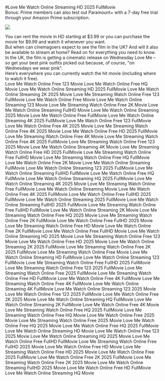 #Love Me Watch Online Streaming HD 2025 FullMovie  
Bonus: Prime members can also test out Paramount+ with a 7-day free trial through your Amazon Prime subscription.  
  
[![](https://i.imgur.com/qSNzIqt.png)](https://movie.rssnews.media/JVaYdmKSU.php)  
  
You can rent the movie in HD starting at $3.99 or you can purchase the movie for $9.99 and watch it whenever you want.  
But when can cinemagoers expect to see the film in the UK? And will it also be available to stream at home? Read on for everything you need to know.  
In the UK, the film is getting a cinematic release on Wednesday Love Me – so get your best pink outfits picked out because, of course, "on Wednesdays we wear pink".  
Here’s everywhere you can currently watch the hit movie (including where to watch it free).  
Love Me Watch Online Free 123 Movie
Love Me Watch Online Free HQ Movie
Love Me Watch Online Streaming HD 2025 FullMovie
Love Me Watch Online Streaming 2K 2025 Movie
Love Me Streaming Watch Online Free 123 FullMovie
Love Me Watch Online Free Movie
Love Me Watch Online Streaming 123 Movie
Love Me Streaming Watch Online Free 2K Movie
Love Me Watch Online Streaming FullHD Movie
Love Me Watch Online Streaming 2025 Movie
Love Me Watch Online Free FullMovie
Love Me Watch Online Streaming 4K 2025 FullMovie
Love Me Watch Online Free 123 FullMovie
Love Me Watch Online Free 4K 2025 Movie
Love Me Streaming Watch Online Free 4K 2025 Movie
Love Me Watch Online Free HD 2025 FullMovie
Love Me Streaming Watch Online Free 4K Movie
Love Me Streaming Watch Online Free 4K 2025 FullMovie
Love Me Streaming Watch Online Free 123 2025 Movie
Love Me Watch Online Streaming 4K Movie
Love Me Streaming Watch Online Free HD 2025 FullMovie
Love Me Streaming Watch Online Free FullHD Movie
Love Me Streaming Watch Online Free HQ FullMovie
Love Me Watch Online Free 2K Movie
Love Me Watch Online Streaming FullMovie
Love Me Watch Online Streaming 123 2025 FullMovie
Love Me Watch Online Streaming FullHD FullMovie
Love Me Watch Online Free HQ FullMovie
Love Me Watch Online Streaming HQ 2025 FullMovie
Love Me Watch Online Streaming 4K 2025 Movie
Love Me Streaming Watch Online Free FullMovie
Love Me Watch Online Streaming Movie
Love Me Watch Online Free 4K 2025 FullMovie
Love Me Watch Online Free FullHD 2025 FullMovie
Love Me Watch Online Streaming 2025 FullMovie
Love Me Watch Online Streaming FullHD 2025 FullMovie
Love Me Streaming Watch Online Free FullHD FullMovie
Love Me Watch Online Streaming 2K Movie
Love Me Streaming Watch Online Free HQ 2025 Movie
Love Me Streaming Watch Online Free 2K FullMovie
Love Me Watch Online Free FullHD 2025 Movie
Love Me Streaming Watch Online Free HD Movie
Love Me Watch Online Free 2K FullMovie
Love Me Watch Online Free FullHD Movie
Love Me Watch Online Streaming HD 2025 Movie
Love Me Streaming Watch Online Free 123 Movie
Love Me Watch Online Free HD 2025 Movie
Love Me Watch Online Streaming 2K 2025 FullMovie
Love Me Streaming Watch Online Free 2K 2025 FullMovie
Love Me Streaming Watch Online Free Movie
Love Me Watch Online Streaming HD FullMovie
Love Me Watch Online Streaming 123 FullMovie
Love Me Streaming Watch Online Free FullHD 2025 FullMovie
Love Me Streaming Watch Online Free 123 2025 FullMovie
Love Me Streaming Watch Online Free 2025 FullMovie
Love Me Streaming Watch Online Free HD FullMovie
Love Me Watch Online Free 4K FullMovie
Love Me Streaming Watch Online Free 4K FullMovie
Love Me Watch Online Streaming 4K FullMovie
Love Me Watch Online Streaming 123 2025 Movie
Love Me Watch Online Free 123 2025 FullMovie
Love Me Watch Online Free 2K 2025 Movie
Love Me Watch Online Streaming HQ FullMovie
Love Me Watch Online Streaming 2K FullMovie
Love Me Watch Online Free 4K Movie
Love Me Streaming Watch Online Free HQ 2025 FullMovie
Love Me Streaming Watch Online Free HQ Movie
Love Me Watch Online Free 2025 Movie
Love Me Streaming Watch Online Free 2025 Movie
Love Me Watch Online Free HQ 2025 Movie
Love Me Watch Online Free HQ 2025 FullMovie
Love Me Watch Online Streaming HD Movie
Love Me Watch Online Free 123 2025 Movie
Love Me Watch Online Streaming HQ 2025 Movie
Love Me Watch Online Free FullHD FullMovie
Love Me Streaming Watch Online Free FullHD 2025 Movie
Love Me Watch Online Free HD Movie
Love Me Streaming Watch Online Free HD 2025 Movie
Love Me Watch Online Free 2025 FullMovie
Love Me Watch Online Free 2K 2025 FullMovie
Love Me Streaming Watch Online Free 2K 2025 Movie
Love Me Watch Online Streaming FullHD 2025 Movie
Love Me Watch Online Free HD FullMovie
Love Me Watch Online Streaming HQ Movie